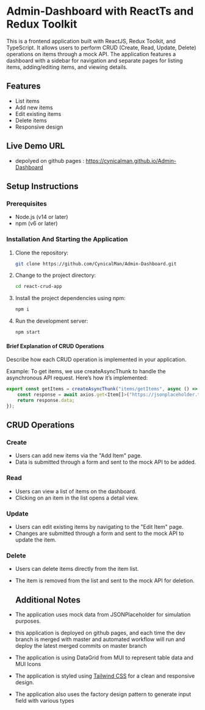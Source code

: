 # Admin-Dashboard with ReactTs and Redux Toolkit

This is a frontend application built with ReactJS, Redux Toolkit, and TypeScript. It allows users to perform CRUD (Create, Read, Update, Delete) operations on items through a mock API. The application features a dashboard with a sidebar for navigation and separate pages for listing items, adding/editing items, and viewing details.

## Features
- List items
- Add new items
- Edit existing items
- Delete items
- Responsive design

## Live Demo URL
- depolyed on github pages : https://cynicalman.github.io/Admin-Dashboard

## Setup Instructions

### Prerequisites

- Node.js (v14 or later)
- npm (v6 or later)

### Installation And Starting the Application 

1. Clone the repository:
   ```bash
   git clone https://github.com/CynicalMan/Admin-Dashboard.git

2. Change to the project directory:
   ```bash
   cd react-crud-app

3. Install the project dependencies using npm:
   ```bash
   npm i
   
4. Run the development server:
   ```bash
   npm start


#### Brief Explanation of CRUD Operations

Describe how each CRUD operation is implemented in your application.

Example: To get items, we use createAsyncThunk to handle the asynchronous API request. Here’s how it’s implemented:
```js
export const getItems = createAsyncThunk("items/getItems", async () => {
    const response = await axios.get<Item[]>("https://jsonplaceholder.typicode.com/todos"); 
    return response.data;
});
```

## CRUD Operations

### Create

- Users can add new items via the "Add Item" page.
- Data is submitted through a form and sent to the mock API to be added.

### Read

- Users can view a list of items on the dashboard.
- Clicking on an item in the list opens a detail view.

### Update

- Users can edit existing items by navigating to the "Edit Item" page.
- Changes are submitted through a form and sent to the mock API to update the item.

### Delete

- Users can delete items directly from the item list.
- The item is removed from the list and sent to the mock API for deletion.

  ## Additional Notes

- The application uses mock data from JSONPlaceholder for simulation purposes.
- this application is deployed on github pages, and each time the dev branch is merged with master and automated workflow will run and deploy the latest merged commits on master branch
- The application is using DataGrid from MUI to represent table data and MUI Icons 
- The application is styled using [Tailwind CSS](https://tailwindcss.com/) for a clean and responsive design.
- The application also uses the factory design pattern to generate input field with various types 



